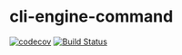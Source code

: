 cli-engine-command
==================

[![codecov](https://codecov.io/gh/heroku/cli-engine-command/branch/master/graph/badge.svg)](https://codecov.io/gh/heroku/cli-engine-command)
[![Build Status](https://semaphoreci.com/api/v1/heroku/cli-engine-command/branches/master/badge.svg)](https://semaphoreci.com/heroku/cli-engine-command)
